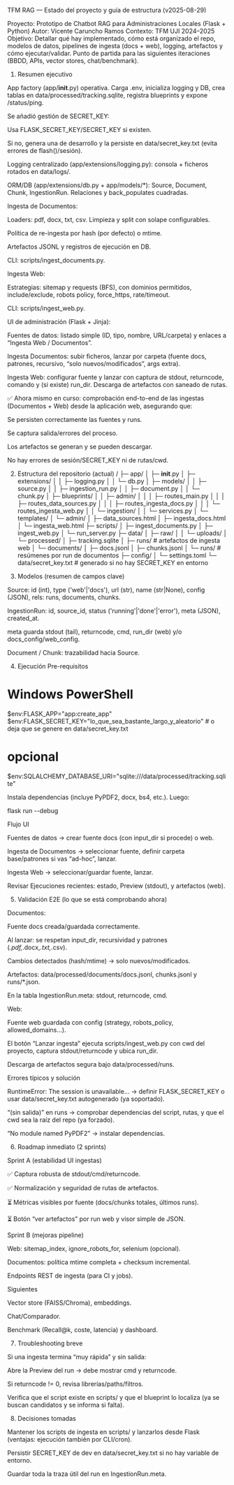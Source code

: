 TFM RAG — Estado del proyecto y guía de estructura (v2025-08-29)

Proyecto: Prototipo de Chatbot RAG para Administraciones Locales (Flask + Python)
Autor: Vicente Caruncho Ramos
Contexto: TFM UJI 2024–2025
Objetivo: Detallar qué hay implementado, cómo está organizado el repo, modelos de datos, pipelines de ingesta (docs + web), logging, artefactos y cómo ejecutar/validar. Punto de partida para las siguientes iteraciones (BBDD, APIs, vector stores, chat/benchmark).

1) Resumen ejecutivo

App factory (app/__init__.py) operativa. Carga .env, inicializa logging y DB, crea tablas en data/processed/tracking.sqlite, registra blueprints y expone /status/ping.

Se añadió gestión de SECRET_KEY:

Usa FLASK_SECRET_KEY/SECRET_KEY si existen.

Si no, genera una de desarrollo y la persiste en data/secret_key.txt (evita errores de flash()/sesión).

Logging centralizado (app/extensions/logging.py): consola + ficheros rotados en data/logs/.

ORM/DB (app/extensions/db.py + app/models/*): Source, Document, Chunk, IngestionRun. Relaciones y back_populates cuadradas.

Ingesta de Documentos:

Loaders: pdf, docx, txt, csv. Limpieza y split con solape configurables.

Política de re-ingesta por hash (por defecto) o mtime.

Artefactos JSONL y registros de ejecución en DB.

CLI: scripts/ingest_documents.py.

Ingesta Web:

Estrategias: sitemap y requests (BFS), con dominios permitidos, include/exclude, robots policy, force_https, rate/timeout.

CLI: scripts/ingest_web.py.

UI de administración (Flask + Jinja):

Fuentes de datos: listado simple (ID, tipo, nombre, URL/carpeta) y enlaces a “Ingesta Web / Documentos”.

Ingesta Documentos: subir ficheros, lanzar por carpeta (fuente docs, patrones, recursivo, “solo nuevos/modificados”, args extra).

Ingesta Web: configurar fuente y lanzar con captura de stdout, returncode, comando y (si existe) run_dir. Descarga de artefactos con saneado de rutas.

✅ Ahora mismo en curso: comprobación end-to-end de las ingestas (Documentos + Web) desde la aplicación web, asegurando que:

Se persisten correctamente las fuentes y runs.

Se captura salida/errores del proceso.

Los artefactos se generan y se pueden descargar.

No hay errores de sesión/SECRET_KEY ni de rutas/cwd.

2) Estructura del repositorio (actual)
<repo-root>/
├─ app/
│  ├─ __init__.py
│  ├─ extensions/
│  │  ├─ logging.py
│  │  └─ db.py
│  ├─ models/
│  │  ├─ source.py
│  │  ├─ ingestion_run.py
│  │  ├─ document.py
│  │  └─ chunk.py
│  ├─ blueprints/
│  │  ├─ admin/
│  │  │  ├─ routes_main.py
│  │  │  ├─ routes_data_sources.py
│  │  │  ├─ routes_ingesta_docs.py
│  │  │  └─ routes_ingesta_web.py
│  │  └─ ingestion/
│  │     └─ services.py
│  └─ templates/
│     └─ admin/
│        ├─ data_sources.html
│        ├─ ingesta_docs.html
│        └─ ingesta_web.html
├─ scripts/
│  ├─ ingest_documents.py
│  ├─ ingest_web.py
│  └─ run_server.py
├─ data/
│  ├─ raw/
│  │  └─ uploads/
│  └─ processed/
│     ├─ tracking.sqlite
│     ├─ runs/                  # artefactos de ingesta web
│     └─ documents/
│        ├─ docs.jsonl
│        ├─ chunks.jsonl
│        └─ runs/               # resúmenes por run de documentos
├─ config/
│  └─ settings.toml
└─ data/secret_key.txt          # generado si no hay SECRET_KEY en entorno

3) Modelos (resumen de campos clave)

Source: id (int), type ('web'|'docs'), url (str), name (str|None), config (JSON), rels: runs, documents, chunks.

IngestionRun: id, source_id, status ('running'|'done'|'error'), meta (JSON), created_at.

meta guarda stdout (tail), returncode, cmd, run_dir (web) y/o docs_config/web_config.

Document / Chunk: trazabilidad hacia Source.

4) Ejecución
Pre-requisitos
# Windows PowerShell
$env:FLASK_APP="app:create_app"
$env:FLASK_SECRET_KEY="lo_que_sea_bastante_largo_y_aleatorio"   # o deja que se genere en data/secret_key.txt
# opcional
$env:SQLALCHEMY_DATABASE_URI="sqlite:///data/processed/tracking.sqlite"


Instala dependencias (incluye PyPDF2, docx, bs4, etc.). Luego:

flask run --debug

Flujo UI

Fuentes de datos → crear fuente docs (con input_dir si procede) o web.

Ingesta de Documentos → seleccionar fuente, definir carpeta base/patrones si vas “ad-hoc”, lanzar.

Ingesta Web → seleccionar/guardar fuente, lanzar.

Revisar Ejecuciones recientes: estado, Preview (stdout), y artefactos (web).

5) Validación E2E (lo que se está comprobando ahora)

Documentos:

Fuente docs creada/guardada correctamente.

Al lanzar: se respetan input_dir, recursividad y patrones (*.pdf,*.docx,*.txt,*.csv).

Cambios detectados (hash/mtime) → solo nuevos/modificados.

Artefactos: data/processed/documents/docs.jsonl, chunks.jsonl y runs/*.json.

En la tabla IngestionRun.meta: stdout, returncode, cmd.

Web:

Fuente web guardada con config (strategy, robots_policy, allowed_domains…).

El botón “Lanzar ingesta” ejecuta scripts/ingest_web.py con cwd del proyecto, captura stdout/returncode y ubica run_dir.

Descarga de artefactos segura bajo data/processed/runs.

Errores típicos y solución

RuntimeError: The session is unavailable... → definir FLASK_SECRET_KEY o usar data/secret_key.txt autogenerado (ya soportado).

“(sin salida)” en runs → comprobar dependencias del script, rutas, y que el cwd sea la raíz del repo (ya forzado).

“No module named PyPDF2” → instalar dependencias.

6) Roadmap inmediato (2 sprints)

Sprint A (estabilidad UI ingestas)

✅ Captura robusta de stdout/cmd/returncode.

✅ Normalización y seguridad de rutas de artefactos.

⏳ Métricas visibles por fuente (docs/chunks totales, últimos runs).

⏳ Botón “ver artefactos” por run web y visor simple de JSON.

Sprint B (mejoras pipeline)

Web: sitemap_index, ignore_robots_for, selenium (opcional).

Documentos: política mtime completa + checksum incremental.

Endpoints REST de ingesta (para CI y jobs).

Siguientes

Vector store (FAISS/Chroma), embeddings.

Chat/Comparador.

Benchmark (Recall@k, coste, latencia) y dashboard.

7) Troubleshooting breve

Si una ingesta termina “muy rápida” y sin salida:

Abre la Preview del run → debe mostrar cmd y returncode.

Si returncode != 0, revisa librerías/paths/filtros.

Verifica que el script existe en scripts/ y que el blueprint lo localiza (ya se buscan candidatos y se informa si falta).

8) Decisiones tomadas

Mantener los scripts de ingesta en scripts/ y lanzarlos desde Flask (ventajas: ejecución también por CLI/cron).

Persistir SECRET_KEY de dev en data/secret_key.txt si no hay variable de entorno.

Guardar toda la traza útil del run en IngestionRun.meta.